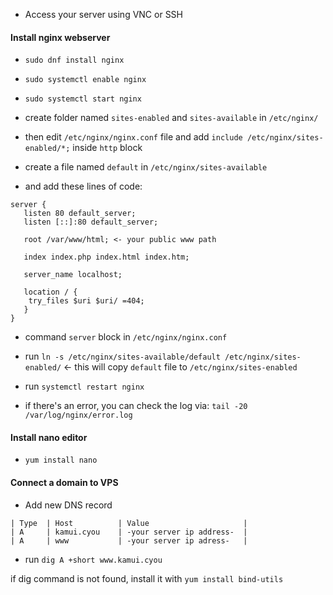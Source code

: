 - Access your server using VNC or SSH

#### Install nginx webserver

- `sudo dnf install nginx`
- `sudo systemctl enable nginx`
- `sudo systemctl start nginx`

- create folder named `sites-enabled` and `sites-available` in `/etc/nginx/`
- then edit `/etc/nginx/nginx.conf` file and add `include /etc/nginx/sites-enabled/*;` inside `http` block

- create a file named `default` in `/etc/nginx/sites-available`
- and add these lines of code:
```
server {
   listen 80 default_server;
   listen [::]:80 default_server;
   
   root /var/www/html; <- your public www path
   
   index index.php index.html index.htm;
   
   server_name localhost;
   
   location / {
    try_files $uri $uri/ =404;
   }
}
```
- command `server` block in `/etc/nginx/nginx.conf`
- run `ln -s /etc/nginx/sites-available/default /etc/nginx/sites-enabled/` <- this will copy `default` file to `/etc/nginx/sites-enabled`
- run `systemctl restart nginx`

- if there's an error, you can check the log via:
  `tail -20 /var/log/nginx/error.log`


#### Install nano editor

- `yum install nano`


#### Connect a domain to VPS

- Add new DNS record
```
| Type  | Host          | Value                     |
| A     | kamui.cyou    | -your server ip address-  |
| A     | www           | -your server ip adress-   |
```

- run `dig A +short www.kamui.cyou`

if dig command is not found, install it with `yum install bind-utils`
